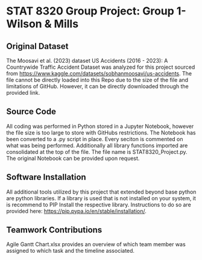 # STAT 8320 Group Project: Group 1-Wilson & Mills

## Original Dataset
The Moosavi et al. (2023) dataset US Accidents (2016 - 2023): A Countrywide Traffic Accident Dataset was analyzed for this project sourced from https://www.kaggle.com/datasets/sobhanmoosavi/us-accidents.
The file cannot be directly loaded into this Repo due to the size of the file and limitations of GitHub. However, it can be directly downloaded through the provided link.

## Source Code
All coding was performed in Python stored in a Jupyter Notebook, however the file size is too large to store with GitHubs restrictions. The Notebook has been converted to a .py script in place. Every seciton is commented on what was being performed. Additionally all library functions imported are consolidated at the top of the file. The file name is STAT8320_Project.py. The original Notebook can be provided upon request.

## Software Installation
All additional tools utilized by this project that extended beyond base python are python libraries.
If a library is used that is not installed on your system, it is recommend to PIP Install the respective library. Instructions to do so are provided here: https://pip.pypa.io/en/stable/installation/. 

## Teamwork Contributions
Agile Gantt Chart.xlsx provides an overview of which team member was assigned to which task and the timeline associated.

